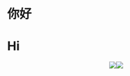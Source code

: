 # 你好 #
# Hi #
<div style="display: flex; justify-content: center;align-items: center;">
  <img src="https://github-readme-stats.vercel.app/api?username=stephen-zeng&theme=gotham&show_icons=true&hide_border=true">
  <img src="https://github-readme-stats.vercel.app/api/top-langs/?username=stephen-zeng&layout=compact&theme=gotham&exclude_repo=img,file&hide_border=true">
</div>
